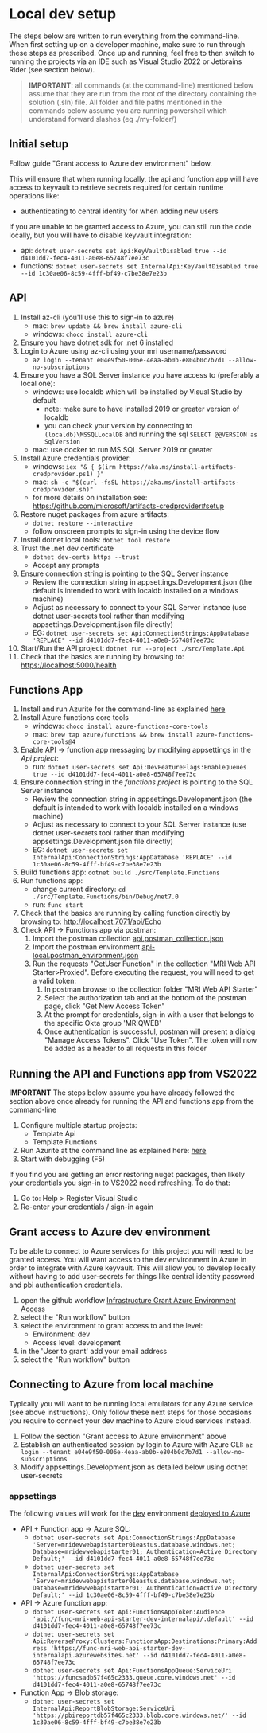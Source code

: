 # Local dev setup

The steps below are written to run everything from the command-line. When first setting up on a developer machine, make sure to run through these steps as prescribed.
Once up and running, feel free to then switch to running the projects via an IDE such as Visual Studio 2022 or Jetbrains Rider (see section below).

> **IMPORTANT**: all commands (at the command-line) mentioned below assume that they are run from the root of the directory containing the solution (.sln) file.
> All folder and file paths mentioned in the commands below assume you are running powershell which understand forward slashes (eg ./my-folder/)

## Initial setup

Follow guide "Grant access to Azure dev environment" below.

This will ensure that when running locally, the api and function app will have access to keyvault to retrieve secrets required for certain runtime operations like:

* authenticating to central identity for when adding new users

If you are unable to be granted access to Azure, you can still run the code locally, but you will have to disable keyvault integration:

* api: `dotnet user-secrets set Api:KeyVaultDisabled true --id d4101dd7-fec4-4011-a0e8-65748f7ee73c`
* functions: `dotnet user-secrets set InternalApi:KeyVaultDisabled true --id 1c30ae06-8c59-4fff-bf49-c7be38e7e23b`

## API

1. Install az-cli (you'll use this to sign-in to azure)
    * mac: `brew update && brew install azure-cli`
    * windows: `choco install azure-cli`
2. Ensure you have dotnet sdk for .net 6 installed
3. Login to Azure using az-cli using your mri username/password
    * `az login --tenant e04e9f50-006e-4eaa-ab0b-e804b0c7b7d1 --allow-no-subscriptions`
4. Ensure you have a SQL Server instance you have access to (preferably a local one):
    * windows: use localdb which will be installed by Visual Studio by default
        * note: make sure to have installed 2019 or greater version of localdb
        * you can check your version by connecting to `(localdb)\MSSQLLocalDB` and running the sql `SELECT @@VERSION as SqlVersion`
    * mac: use docker to run MS SQL Server 2019 or greater
5. Install Azure credentials provider:
   * windows: `iex "& { $(irm https://aka.ms/install-artifacts-credprovider.ps1) }"`
   * mac: `sh -c "$(curl -fsSL https://aka.ms/install-artifacts-credprovider.sh)"`
   * for more details on installation see: <https://github.com/microsoft/artifacts-credprovider#setup>
6. Restore nuget packages from azure artifacts:
   * `dotnet restore --interactive`
   * follow onscreen prompts to sign-in using the device flow
7. Install dotnet local tools: `dotnet tool restore`
8. Trust the .net dev certificate
    * `dotnet dev-certs https --trust`
    * Accept any prompts
9. Ensure connection string is pointing to the SQL Server instance
    * Review the connection string in appsettings.Development.json (the default is intended to work with localdb installed on a windows machine)
    * Adjust as necessary to connect to your SQL Server instance (use dotnet user-secrets tool rather than modifying appsettings.Development.json file directly)
    * EG:  `dotnet user-secrets set Api:ConnectionStrings:AppDatabase 'REPLACE' --id d4101dd7-fec4-4011-a0e8-65748f7ee73c`
10. Start/Run the API project: `dotnet run --project ./src/Template.Api`
11. Check that the basics are running by browsing to: <https://localhost:5000/health>

## Functions App

1. Install and run Azurite for the command-line as explained [here](../tools/azurite/README.md#install-and-run-for-command-line)
2. Install Azure functions core tools
    * windows: `choco install azure-functions-core-tools`
    * mac: `brew tap azure/functions && brew install azure-functions-core-tools@4`
3. Enable API -> function app messaging by modifying appsettings in the _Api project_:
    * run:  `dotnet user-secrets set Api:DevFeatureFlags:EnableQueues true --id d4101dd7-fec4-4011-a0e8-65748f7ee73c`
4. Ensure connection string in the _functions project_ is pointing to the SQL Server instance
    * Review the connection string in appsettings.Development.json (the default is intended to work with localdb installed on a windows machine)
    * Adjust as necessary to connect to your SQL Server instance (use dotnet user-secrets tool rather than modifying appsettings.Development.json file directly)
    * EG:  `dotnet user-secrets set InternalApi:ConnectionStrings:AppDatabase 'REPLACE' --id 1c30ae06-8c59-4fff-bf49-c7be38e7e23b`
5. Build functions app: `dotnet build ./src/Template.Functions`
6. Run functions app:
    * change current directory: `cd ./src/Template.Functions/bin/Debug/net7.0`
    * run: `func start`
7. Check that the basics are running by calling function directly by browsing to: <http://localhost:7071/api/Echo>
8. Check API -> Functions app via postman:
    1. Import the postman collection [api.postman_collection.json](../tests/postman/api.postman_collection.json)
    2. Import the postman environment [api-local.postman_environment.json](../tests/postman/api-local.postman_environment.json)
    3. Run the requests "GetUser Function" in the collection "MRI Web API Starter>Proxied". Before executing the request, you will need to get a valid token:
       1. In postman browse to the collection folder "MRI Web API Starter"
       2. Select the authorization tab and at the bottom of the postman page, click "Get New Access Token"
       3. At the prompt for credentials, sign-in with a user that belongs to the specific Okta group 'MRIQWEB'
       4. Once authentication is successful, postman will present a dialog "Manage Access Tokens". Click "Use Token". The token will now be added as a header to all requests in this folder


## Running the API and Functions app from VS2022

**IMPORTANT** The steps below assume you have already followed the section above once already for running the API and functions app from the command-line

1. Configure multiple startup projects:
   * Template.Api
   * Template.Functions
2. Run Azurite at the command line as explained here: [here](../tools/azurite/README.md#install-and-run-for-command-line)
3. Start with debugging (F5)

If you find you are getting an error restoring nuget packages, then likely your credentials you sign-in to VS2022 need refreshing. To do that:

1. Go to: Help > Register Visual Studio
2. Re-enter your credentials / sign-in again


## Grant access to Azure dev environment

To be able to connect to Azure services for this project you will need to be granted access. You will want access to the dev environment in Azure in
order to integrate with Azure keyvault. This will allow you to develop locally without having to add user-secrets for things like central identity password and pbi
authentication credentials.

1. open the github workflow [Infrastructure Grant Azure Environment Access](../.github/workflows/infra-grant-azure-env-access.yml)
2. select the "Run workflow" button
3. select the environment to grant access to and the level:
    * Environment: dev
    * Access level: development
4. in the 'User to grant' add your email address
5. select the "Run workflow" button


## Connecting to Azure from local machine

Typically you will want to be running local emulators for any Azure service (see above instructions). Only follow these next steps for those occasions you require 
to connect your dev machine to Azure cloud services instead.

1. Follow the section "Grant access to Azure environment" above
2. Establish an authenticated session by login to Azure with Azure CLI: `az login --tenant e04e9f50-006e-4eaa-ab0b-e804b0c7b7d1 --allow-no-subscriptions`
3. Modify appsettings.Development.json as detailed below using dotnet user-secrets

### appsettings

The following values will work for the [dev](https://github.com/MRI-Software/data-services-gateway/deployments/activity_log?environment=dev) environment 
[deployed to Azure](https://portal.azure.com/#@MRISOFTWARE.onmicrosoft.com/resource/subscriptions/c398eb55-b057-45f9-8fe3-cfb0034418f5/resourceGroups/rg-dev-aig-eastus/overview)

* API + Function app -> Azure SQL:
    * `dotnet user-secrets set Api:ConnectionStrings:AppDatabase 'Server=mridevwebapistarter01eastus.database.windows.net; Database=mridevwebapistarter01; Authentication=Active Directory Default;' --id d4101dd7-fec4-4011-a0e8-65748f7ee73c`
    * `dotnet user-secrets set InternalApi:ConnectionStrings:AppDatabase 'Server=mridevwebapistarter01eastus.database.windows.net; Database=mridevwebapistarter01; Authentication=Active Directory Default;' --id 1c30ae06-8c59-4fff-bf49-c7be38e7e23b`
* API -> Azure function app:
    * `dotnet user-secrets set Api:FunctionsAppToken:Audience 'api://func-mri-web-api-starter-dev-internalapi/.default' --id d4101dd7-fec4-4011-a0e8-65748f7ee73c`
    * `dotnet user-secrets set Api:ReverseProxy:Clusters:FunctionsApp:Destinations:Primary:Address 'https://func-mri-web-api-starter-dev-internalapi.azurewebsites.net' --id d4101dd7-fec4-4011-a0e8-65748f7ee73c`
    * `dotnet user-secrets set Api:FunctionsAppQueue:ServiceUri 'https://funcsadb57f465c2333.queue.core.windows.net' --id d4101dd7-fec4-4011-a0e8-65748f7ee73c`
* Function App -> Blob storage:
    * `dotnet user-secrets set InternalApi:ReportBlobStorage:ServiceUri 'https://pbireportdb57f465c2333.blob.core.windows.net/' --id 1c30ae06-8c59-4fff-bf49-c7be38e7e23b`
